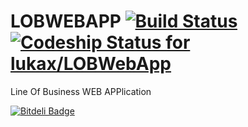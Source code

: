 # LOBWEBAPP [![Build Status](https://travis-ci.org/lukax/LOBWebApp.svg?branch=develop)](https://travis-ci.org/lukax/LOBWebApp) [![Codeship Status for lukax/LOBWebApp](https://www.codeship.io/projects/df194520-5fc1-0131-549f-3a23184f235a/status?branch=develop)](https://www.codeship.io/projects/12140)

Line Of Business WEB APPlication

[![Bitdeli Badge](https://d2weczhvl823v0.cloudfront.net/lukax/lobwebapp/trend.png)](https://bitdeli.com/free "Bitdeli Badge")
